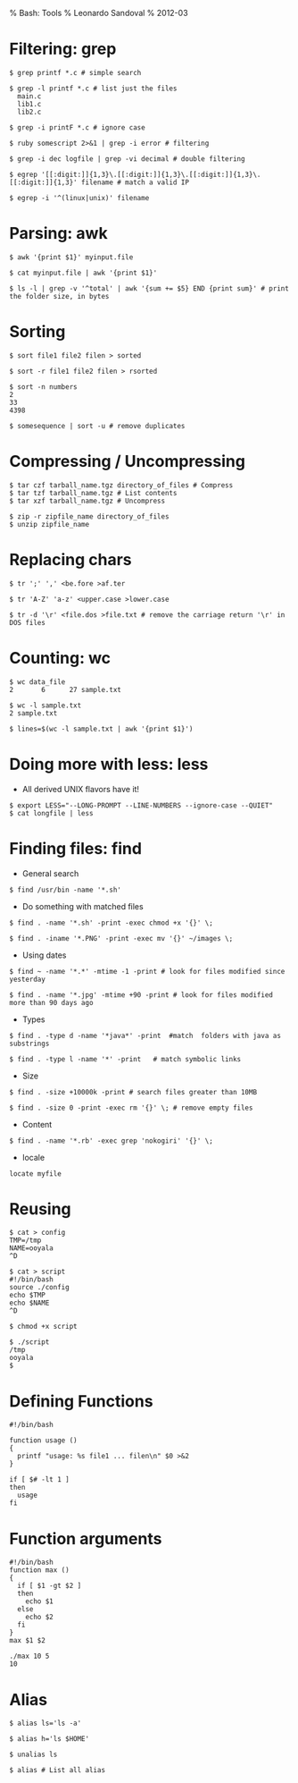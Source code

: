 % Bash: Tools
% Leonardo Sandoval
% 2012-03

# Filtering: grep

~~~~ {.bash}
$ grep printf *.c # simple search

$ grep -l printf *.c # list just the files
  main.c
  lib1.c
  lib2.c

$ grep -i printF *.c # ignore case

$ ruby somescript 2>&1 | grep -i error # filtering

$ grep -i dec logfile | grep -vi decimal # double filtering

$ egrep '[[:digit:]]{1,3}\.[[:digit:]]{1,3}\.[[:digit:]]{1,3}\.[[:digit:]]{1,3}' filename # match a valid IP

$ egrep -i '^(linux|unix)' filename
~~~~


# Parsing: awk

~~~~ {.bash}
$ awk '{print $1}' myinput.file

$ cat myinput.file | awk '{print $1}'

$ ls -l | grep -v '^total' | awk '{sum += $5} END {print sum}' # print the folder size, in bytes
~~~~


# Sorting

~~~~ {.bash}
$ sort file1 file2 filen > sorted

$ sort -r file1 file2 filen > rsorted

$ sort -n numbers
2
33
4398

$ somesequence | sort -u # remove duplicates
~~~~

# Compressing / Uncompressing

~~~~ {.bash}
$ tar czf tarball_name.tgz directory_of_files # Compress
$ tar tzf tarball_name.tgz # List contents
$ tar xzf tarball_name.tgz # Uncompress

$ zip -r zipfile_name directory_of_files
$ unzip zipfile_name
~~~~

# Replacing chars

~~~~ {.bash}
$ tr ';' ',' <be.fore >af.ter

$ tr 'A-Z' 'a-z' <upper.case >lower.case

$ tr -d '\r' <file.dos >file.txt # remove the carriage return '\r' in DOS files
~~~~

# Counting: wc

~~~~ {.bash}
$ wc data_file
2       6      27 sample.txt

$ wc -l sample.txt 
2 sample.txt

$ lines=$(wc -l sample.txt | awk '{print $1}')
~~~~

# Doing more with less: less

* All derived UNIX flavors have it!

~~~~ {.bash}
$ export LESS="--LONG-PROMPT --LINE-NUMBERS --ignore-case --QUIET"
$ cat longfile | less
~~~~

# Finding files: find

* General search

~~~~ {.bash}
$ find /usr/bin -name '*.sh'
~~~~

* Do something with matched files

~~~~ {.bash}
$ find . -name '*.sh' -print -exec chmod +x '{}' \;

$ find . -iname '*.PNG' -print -exec mv '{}' ~/images \;
~~~~

* Using dates 

~~~~ {.bash}
$ find ~ -name '*.*' -mtime -1 -print # look for files modified since yesterday

$ find . -name '*.jpg' -mtime +90 -print # look for files modified more than 90 days ago
~~~~

* Types

~~~~ {.bash}
$ find . -type d -name '*java*' -print  #match  folders with java as substrings 

$ find . -type l -name '*' -print   # match symbolic links
~~~~

* Size

~~~~ {.bash}
$ find . -size +10000k -print # search files greater than 10MB

$ find . -size 0 -print -exec rm '{}' \; # remove empty files
~~~~

* Content

~~~~ {.bash}
$ find . -name '*.rb' -exec grep 'nokogiri' '{}' \;
~~~~

* locale

~~~~ {.bash}
locate myfile
~~~~

# Reusing

~~~~ {.bash}
$ cat > config
TMP=/tmp
NAME=ooyala   
^D

$ cat > script
#!/bin/bash
source ./config
echo $TMP
echo $NAME
^D

$ chmod +x script 

$ ./script 
/tmp
ooyala
$ 
~~~~

# Defining Functions

~~~~ {.bash}
#!/bin/bash

function usage ()
{
  printf "usage: %s file1 ... filen\n" $0 >&2
}

if [ $# -lt 1 ]
then
  usage
fi
~~~~

# Function arguments

~~~~ {.bash}
#!/bin/bash
function max ()
{
  if [ $1 -gt $2 ]
  then
    echo $1
  else
    echo $2
  fi
}
max $1 $2
~~~~

~~~~ {.bash}
./max 10 5
10
~~~~

# Alias

~~~~ {.bash}
$ alias ls='ls -a'

$ alias h='ls $HOME'

$ unalias ls

$ alias # List all alias
~~~~

